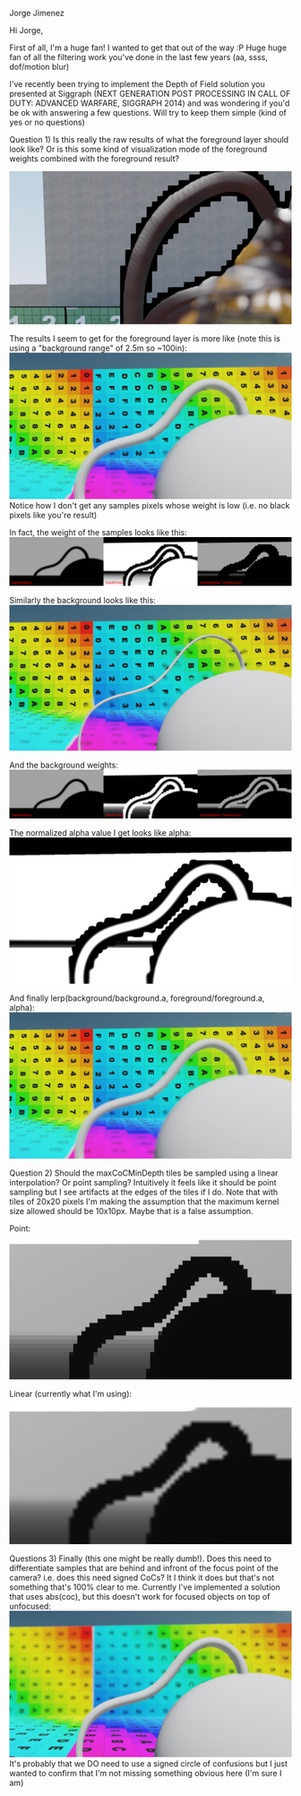 Jorge Jimenez

Hi Jorge,

First of all, I'm a huge fan! I wanted to get that out of the way :P Huge huge fan of all the filtering work you've done in the last few years (aa, ssss, dof/motion blur)

I've recently been trying to implement the Depth of Field solution you presented at Siggraph (NEXT GENERATION POST PROCESSING IN CALL OF DUTY: ADVANCED WARFARE, SIGGRAPH 2014) and was wondering if you'd be ok with answering a few questions. Will try to keep them simple (kind of yes or no questions)

Question 1)
Is this really the raw results of what the foreground layer should look like? Or is this some kind of visualization mode of the foreground weights combined with the foreground result?

![](https://github.com/greje656/Questions/blob/master/images/foreground-original.png)

The results I seem to get for the foreground layer is more like (note this is using a "background range" of 2.5m so ~100in):
![](https://github.com/greje656/Questions/blob/master/images/foreground.jpg)
Notice how I don't get any samples pixels whose weight is low (i.e. no black pixels like you're result)

In fact, the weight of the samples looks like this:
![](https://github.com/greje656/Questions/blob/master/images/foreground-weights.jpg)

Similarly the background looks like this:
![](https://github.com/greje656/Questions/blob/master/images/background.jpg)

And the background weights:
![](https://github.com/greje656/Questions/blob/master/images/background-weights.jpg)

The normalized alpha value I get looks like alpha:
![](https://github.com/greje656/Questions/blob/master/images/alpha.jpg)

And finally lerp(background/background.a, foreground/foreground.a, alpha):
![](https://github.com/greje656/Questions/blob/master/images/results.jpg)

Question 2)
Should the maxCoCMinDepth tiles be sampled using a linear interpolation? Or point sampling? Intuitively it feels like it should be point sampling but I see artifacts at the edges of the tiles if I do. Note that with tiles of 20x20 pixels I'm making the assumption that the maximum kernel size allowed should be 10x10px. Maybe that is a false assumption.

Point:
![](https://github.com/greje656/Questions/blob/master/images/tile-min-depth-point.jpg)

Linear (currently what I'm using):
![](https://github.com/greje656/Questions/blob/master/images/tile-min-depth-linear.jpg)

Questions 3)
Finally (this one might be really dumb!). Does this need to differentiate samples that are behind and infront of the focus point of the camera? i.e. does this need signed CoCs? It I think it does but that's not something that's 100% clear to me. Currently I've implemented a solution that uses abs(coc), but this doesn't work for focused objects on top of unfocused:
![](https://github.com/greje656/Questions/blob/master/images/results-bad.jpg)
It's probably that we DO need to use a signed circle of confusions but I just wanted to confirm that I'm not missing something obvious here (I'm sure I am)
